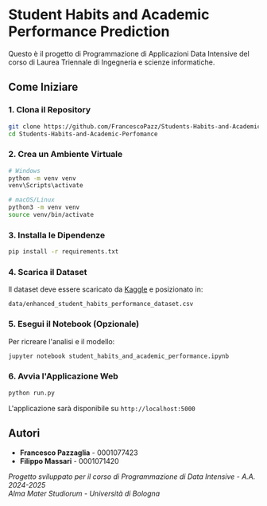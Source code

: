 # Student Habits and Academic Performance Prediction

Questo è il progetto di Programmazione di Applicazioni Data Intensive del corso di Laurea Triennale di Ingegneria e scienze informatiche.

## Come Iniziare

### 1. Clona il Repository

```bash
git clone https://github.com/FrancescoPazz/Students-Habits-and-Academic-Perfomance.git
cd Students-Habits-and-Academic-Perfomance
```

### 2. Crea un Ambiente Virtuale

```bash
# Windows
python -m venv venv
venv\Scripts\activate

# macOS/Linux
python3 -m venv venv
source venv/bin/activate
```

### 3. Installa le Dipendenze

```bash
pip install -r requirements.txt
```

### 4. Scarica il Dataset

Il dataset deve essere scaricato da [Kaggle](https://www.kaggle.com/datasets/aryan208/student-habits-and-academic-performance-dataset) e posizionato in:
```
data/enhanced_student_habits_performance_dataset.csv
```

### 5. Esegui il Notebook (Opzionale)

Per ricreare l'analisi e il modello:
```bash
jupyter notebook student_habits_and_academic_performance.ipynb
```

### 6. Avvia l'Applicazione Web

```bash
python run.py
```

L'applicazione sarà disponibile su `http://localhost:5000`

## Autori

- **Francesco Pazzaglia** - 0001077423
- **Filippo Massari** - 0001071420

*Progetto sviluppato per il corso di Programmazione di Data Intensive - A.A. 2024-2025*  
*Alma Mater Studiorum - Università di Bologna*
